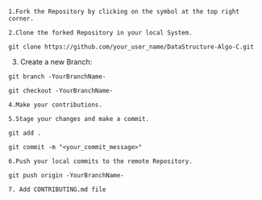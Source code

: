 

    1.Fork the Repository by clicking on the symbol at the top right corner.

    2.Clone the forked Repository in your local System.

    git clone https://github.com/your_user_name/DataStructure-Algo-C.git

   3. Create a new Branch:

    git branch -YourBranchName-

    git checkout -YourBranchName-

    4.Make your contributions.

    5.Stage your changes and make a commit.

    git add .

    git commit -m "<your_commit_message>"

    6.Push your local commits to the remote Repository.

    git push origin -YourBranchName-

    7. Add CONTRIBUTING.md file
    



